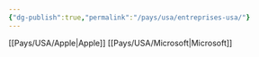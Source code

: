 ```yaml
---
{"dg-publish":true,"permalink":"/pays/usa/entreprises-usa/"}
---
```



[[Pays/USA/Apple\|Apple]]
[[Pays/USA/Microsoft\|Microsoft]]





